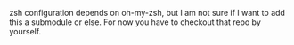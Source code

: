 zsh configuration depends on oh-my-zsh, but I am not sure if I want to add this
a submodule or else. For now you have to checkout that repo by yourself.
